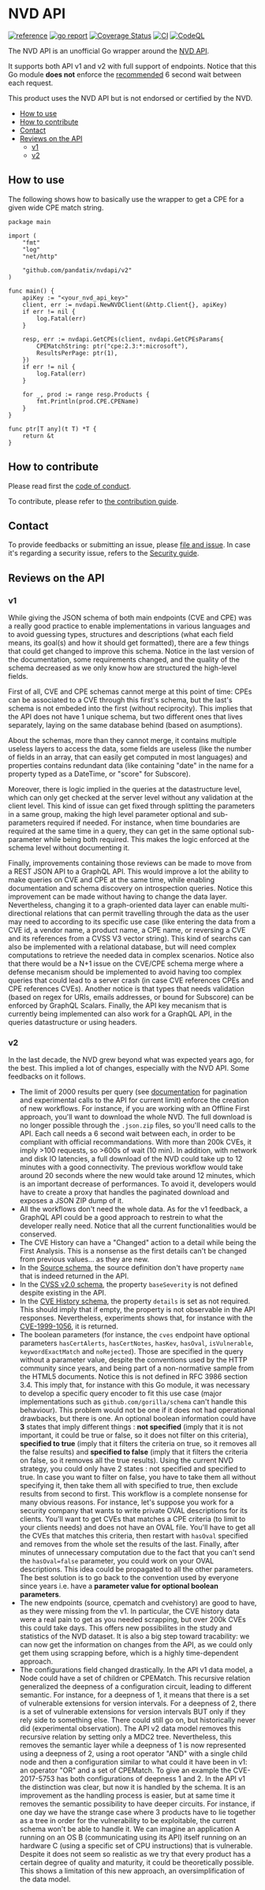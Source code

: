 # NVD API

[![reference](https://godoc.org/github.com/pandatix/nvdapi/v5?status.svg=)](https://pkg.go.dev/github.com/pandatix/nvdapi)
[![go report](https://goreportcard.com/badge/github.com/pandatix/nvdapi)](https://goreportcard.com/report/github.com/pandatix/nvdapi)
[![Coverage Status](https://coveralls.io/repos/github/pandatix/nvdapi/badge.svg?branch=master)](https://coveralls.io/github/pandatix/nvdapi?branch=master)
[![CI](https://github.com/pandatix/nvdapi/actions/workflows/ci.yaml/badge.svg)](https://github.com/pandatix/nvdapi/actions?query=workflow%3Aci+)
[![CodeQL](https://github.com/pandatix/nvdapi/actions/workflows/codeql-analysis.yml/badge.svg)](https://github.com/pandatix/nvdapi/actions/workflows/codeql-analysis.yml)

The NVD API is an unofficial Go wrapper around the [NVD API](https://nvd.nist.gov/General/News/New-NVD-CVE-CPE-API-and-SOAP-Retirement).

It supports both API v1 and v2 with full support of endpoints.
Notice that this Go module **does not** enforce the [recommended](https://nvd.nist.gov/developers/start-here#divBestPractices) 6 second wait between each request.

This product uses the NVD API but is not endorsed or certified by the NVD.

 - [How to use](#how-to-use)
 - [How to contribute](#how-to-contribute)
 - [Contact](#contact)
 - [Reviews on the API](#reviews-on-the-api)
   - [v1](#v1)
   - [v2](#v2)

## How to use

The following shows how to basically use the wrapper to get a CPE for a given wide CPE match string.

```golang
package main

import (
	"fmt"
	"log"
	"net/http"

	"github.com/pandatix/nvdapi/v2"
)

func main() {
	apiKey := "<your_nvd_api_key>"
	client, err := nvdapi.NewNVDClient(&http.Client{}, apiKey)
	if err != nil {
		log.Fatal(err)
	}

	resp, err := nvdapi.GetCPEs(client, nvdapi.GetCPEsParams{
		CPEMatchString: ptr("cpe:2.3:*:microsoft"),
		ResultsPerPage: ptr(1),
	})
	if err != nil {
		log.Fatal(err)
	}

	for _, prod := range resp.Products {
		fmt.Println(prod.CPE.CPEName)
	}
}

func ptr[T any](t T) *T {
	return &t
}
```

## How to contribute

Please read first the [code of conduct](https://github.com/pandatix/nvdapi/blob/master/CODE_OF_CONDUCT.md).

To contribute, please refer to [the contribution guide](https://github.com/pandatix/nvdapi/blob/master/CONTRIBUTING.md).

## Contact

To provide feedbacks or submitting an issue, please [file and issue](https://github.com/pandatix/nvdapi/issues).
In case it's regarding a security issue, refers to the [Security guide](https://github.com/pandatix/nvdapi/blob/master/SECURITY.md).

## Reviews on the API

### v1

While giving the JSON schema of both main endpoints (CVE and CPE) was a really good practice to enable implementations in various languages and to avoid guessing types, structures and descriptions (what each field means, its goal(s) and how it should get formatted), there are a few things that could get changed to improve this schema. Notice in the last version of the documentation, some requirements changed, and the quality of the schema decreased as we only know how are structured the high-level fields.

First of all, CVE and CPE schemas cannot merge at this point of time: CPEs can be associated to a CVE through this first's schema, but the last's schema is not embeded into the first (without reciprocity). This implies that the API does not have 1 unique schema, but two different ones that lives separately, laying on the same database behind (based on asumptions).

About the schemas, more than they cannot merge, it contains multiple useless layers to access the data, some fields are useless (like the number of fields in an array, that can easily get computed in most languages) and properties contains redundant data (like containing "date" in the name for a property typed as a DateTime, or "score" for Subscore).

Moreover, there is logic implied in the queries at the datastructure level, which can only get checked at the server level without any validation at the client level. This kind of issue can get fixed through splitting the parameters in a same group, making the high level parameter optional and sub-parameters required if needed.
For instance, when time boundaries are required at the same time in a query, they can get in the same optional sub-parameter while being both required. This makes the logic enforced at the schema level without documenting it.

Finally, improvements containing those reviews can be made to move from a REST JSON API to a GraphQL API. This would improve a lot the ability to make queries on CVE and CPE at the same time, while enabling documentation and schema discovery on introspection queries.
Notice this improvement can be made without having to change the data layer. Nevertheless, changing it to a graph-oriented data layer can enable multi-directional relations that can permit travelling through the data as the user may need to according to its specific use case (like entering the data from a CVE id, a vendor name, a product name, a CPE name, or reversing a CVE and its references from a CVSS V3 vector string). This kind of searchs can also be implemented with a relational database, but will need complex computations to retrieve the needed data in complex scenarios.
Notice also that there would be a N+1 issue on the CVE/CPE schema merge where a defense mecanism should be implemented to avoid having too complex queries that could lead to a server crash (in case CVE references CPEs and CPE references CVEs).
Another notice is that types that needs validation (based on regex for URIs, emails addresses, or bound for Subscore) can be enforced by GraphQL Scalars.
Finally, the API key mecanism that is currently being implemented can also work for a GraphQL API, in the queries datastructure or using headers.

### v2

In the last decade, the NVD grew beyond what was expected years ago, for the best.
This implied a lot of changes, especially with the NVD API. Some feedbacks on it follows.

 - The limit of 2000 results per query (see [documentation](https://nvd.nist.gov/developers/vulnerabilities#divGetCves) for pagination and experimental calls to the API for current limit) enforce the creation of new workflows. For instance, if you are working with an Offline First approach, you'll want to download the whole NVD. The full download is no longer possible through the `.json.zip` files, so you'll need calls to the API. Each call needs a 6 second wait between each, in order to be compliant with official recommandations. With more than 200k CVEs, it imply >100 requests, so >600s of wait (10 min). In addition, with network and disk IO latencies, a full download of the NVD could take up to 12 minutes with a good connectivity. The previous workflow would take around 20 seconds where the new would take around 12 minutes, which is an important decrease of performances. To avoid it, developers would have to create a proxy that handles the paginated download and exposes a JSON ZIP dump of it.
 - All the workflows don't need the whole data. As for the v1 feedback, a GraphQL API could be a good approach to restrein to what the developer really need. Notice that all the current functionalities would be conserved.
 - The CVE History can have a "Changed" action to a detail while being the First Analysis. This is a nonsense as the first details can't be changed from previous values... as they are new.
 - In the [Source schema](https://csrc.nist.gov/schema/nvd/api/2.0/source_api_json_2.0.schema), the source definition don't have property `name` that is indeed returned in the API.
 - In the [CVSS v2.0 schema](https://csrc.nist.gov/schema/nvd/api/2.0/external/cvss-v2.0.json), the property `baseSeverity` is not defined despite existing in the API.
 - In the [CVE History schema](https://csrc.nist.gov/schema/nvd/api/2.0/cve_history_api_json_2.0.schema), the property `details` is set as not required. This should imply that if empty, the property is not observable in the API responses. Nevertheless, experiments shows that, for instance with the [CVE-1999-1056](https://services.nvd.nist.gov/rest/json/cvehistory/2.0?cveId=CVE-1999-1056), it is returned.
 - The boolean parameters (for instance, the `cves` endpoint have optional parameters `hasCertAlerts`, `hasCertNotes`, `hasKev`, `hasOval`, `isVulnerable`, `keywordExactMatch` and `noRejected`). Those are specified in the query without a parameter value, despite the conventions used by the HTTP community since years, and being part of a non-normative sample from the HTML5 documents. Notice this is not defined in RFC 3986 section 3.4. This imply that, for instance with this Go module, it was necessary to develop a specific query encoder to fit this use case (major implementations such as `github.com/gorilla/schema` can't handle this behaviour). This problem would not be one if it does not had operational drawbacks, but there is one. An optional boolean information could have **3** states that imply different things : **not specified** (imply that it is not important, it could be true or false, so it does not filter on this criteria), **specified to true** (imply that it filters the criteria on true, so it removes all the false results) and **specified to false** (imply that it filters the criteria on false, so it removes all the true results). Using the current NVD strategy, you could only have 2 states : not specified and specified to true. In case you want to filter on false, you have to take them all without specifying it, then take them all with specified to true, then exclude results from second to first. This workflow is a complete nonsense for many obvious reasons. For instance, let's suppose you work for a security company that wants to write private OVAL descriptions for its clients. You'll want to get CVEs that matches a CPE criteria (to limit to your clients needs) and does not have an OVAL file. You'll have to get all the CVEs that matches this criteria, then restart with `hasOval` specified and removes from the whole set the results of the last. Finally, after minutes of unnecessary computation due to the fact that you can't send the `hasOval=false` parameter, you could work on your OVAL descriptions. This idea could be propagated to all the other parameters. The best solution is to go back to the convention used by everyone since years i.e. have a **parameter value for optional boolean parameters**.
 - The new endpoints (source, cpematch and cvehistory) are good to have, as they were missing from the v1. In particular, the CVE history data were a real pain to get as you needed scrapping, but over 200k CVEs this could take days. This offers new possibilites in the study and statistics of the NVD dataset. It is also a big step toward tracability: we can now get the information on changes from the API, as we could only get them using scrapping before, which is a highly time-dependent approach.
 - The configurations field changed drastically. In the API v1 data model, a Node could have a set of children or CPEMatch. This recursive relation generalized the deepness of a configuration circuit, leading to different semantic. For instance, for a deepness of 1, it means that there is a set of vulnerable extensions for version intervals. For a deepness of 2, there is a set of vulnerable extensions for version intervals BUT only if they rely side to something else. There could still go on, but historically never did (experimental observation). The API v2 data model removes this recursive relation by setting only a MDC2 tree. Nevertheless, this removes the semantic layer while a deepness of 1 is now represented using a deepness of 2, using a root operator "AND" with a single child node and then a configuration similar to what could it have been in v1: an operator "OR" and a set of CPEMatch. To give an example the CVE-2017-5753 has both configurations of deepness 1 and 2. In the API v1 the distinction was clear, but now it is handled by the schema. It is an improvement as the handling process is easier, but at same time it removes the semantic possibility to have deeper circuits. For instance, if one day we have the strange case where 3 products have to lie together as a tree in order for the vulnerability to be exploitable, the current schema won't be able to handle it. We can imagine an application A running on an OS B (communicating using its API) itself running on an hardware C (using a specific set of CPU instructions) that is vulnerable. Despite it does not seem so realistic as we try that every product has a certain degree of quality and maturity, it could be theoretically possible. This shows a limitation of this new approach, an oversimplification of the data model.
